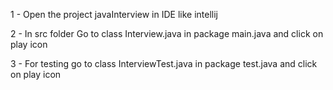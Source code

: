 1 - Open the project javaInterview in IDE like intellij

2 - In src folder Go to class Interview.java in package main.java and click on play icon

3 - For testing go to class InterviewTest.java in package test.java and click on play icon
